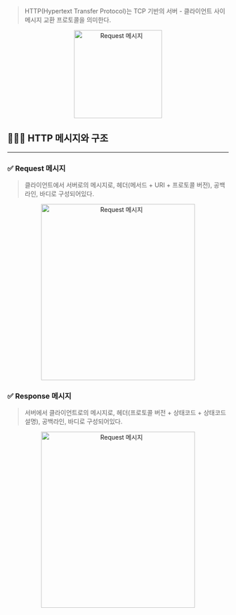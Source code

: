 > HTTP(Hypertext Transfer Protocol)는 TCP 기반의 서버 - 클라이언트 사이 메시지 교환 프로토콜을 의미한다.

<center>
    <img src="/img/네트워크/5-1-0.png" width="200" height="200" alt="Request 메시지" />
</center>

## 🧑🏻‍💻 HTTP 메시지와 구조
---

### ✅ Request 메시지
> 클라이언트에서 서버로의 메시지로, 헤더(메서드 + URI + 프로토콜 버전), 공백라인, 바디로 구성되어있다.

<center>
    <img src="/img/네트워크/5-1-1.png" width="350" height="400" alt="Request 메시지" />
</center>

### ✅ Response 메시지
> 서버에서 클라이언트로의 메시지로, 헤더(프로토콜 버전 + 상태코드 + 상태코드 설명), 공백라인, 바디로 구성되어있다.

<center>
    <img src="/img/네트워크/5-1-2.png" width="350" height="400" alt="Request 메시지" />
</center>